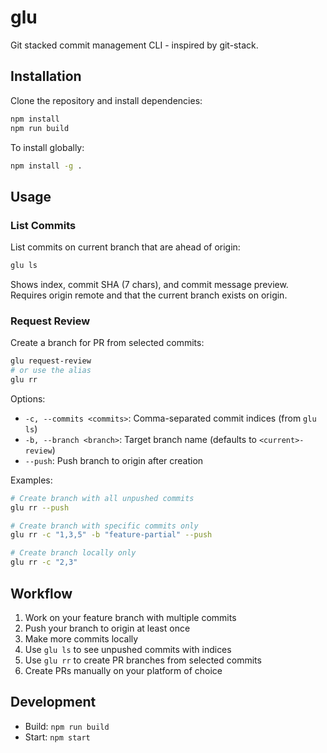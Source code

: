 # glu

Git stacked commit management CLI - inspired by git-stack.

## Installation

Clone the repository and install dependencies:

```bash
npm install
npm run build
```

To install globally:

```bash
npm install -g .
```

## Usage

### List Commits

List commits on current branch that are ahead of origin:

```bash
glu ls
```

Shows index, commit SHA (7 chars), and commit message preview. Requires origin remote and that the current branch exists on origin.

### Request Review

Create a branch for PR from selected commits:

```bash
glu request-review
# or use the alias
glu rr
```

Options:
- `-c, --commits <commits>`: Comma-separated commit indices (from `glu ls`)
- `-b, --branch <branch>`: Target branch name (defaults to `<current>-review`)
- `--push`: Push branch to origin after creation

Examples:
```bash
# Create branch with all unpushed commits
glu rr --push

# Create branch with specific commits only
glu rr -c "1,3,5" -b "feature-partial" --push

# Create branch locally only
glu rr -c "2,3"
```

## Workflow

1. Work on your feature branch with multiple commits
2. Push your branch to origin at least once
3. Make more commits locally 
4. Use `glu ls` to see unpushed commits with indices
5. Use `glu rr` to create PR branches from selected commits
6. Create PRs manually on your platform of choice

## Development

- Build: `npm run build`
- Start: `npm start`
